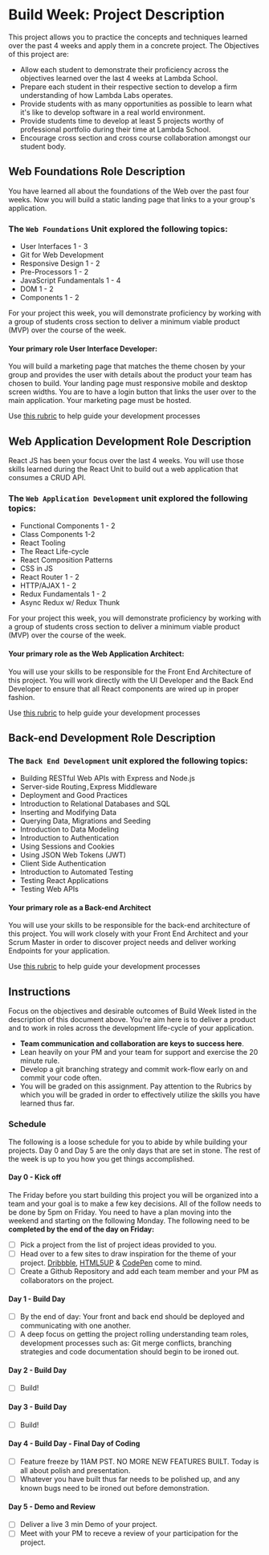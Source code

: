 # Build Week: Project Description

This project allows you to practice the concepts and techniques learned over the past 4 weeks and apply them in a concrete project. The Objectives of this project are:

- Allow each student to demonstrate their proficiency across the objectives learned over the last 4 weeks at Lambda School.
- Prepare each student in their respective section to develop a firm understanding of how Lambda Labs operates.
- Provide students with as many opportunities as possible to learn what it's like to develop software in a real world environment.
- Provide students time to develop at least 5 projects worthy of professional portfolio during their time at Lambda School.
- Encourage cross section and cross course collaboration amongst our student body.

## Web Foundations Role Description

You have learned all about the foundations of the Web over the past four weeks. Now you will build a static landing page that links to a your group's application.

### The `Web Foundations` Unit explored the following topics:

- User Interfaces 1 - 3
- Git for Web Development
- Responsive Design 1 - 2
- Pre-Processors 1 - 2
- JavaScript Fundamentals 1 - 4
- DOM 1 - 2
- Components 1 - 2

For your project this week, you will demonstrate proficiency by working with a group of students cross section to deliver a minimum viable product (MVP) over the course of the week.

#### Your primary role User Interface Developer:

You will build a marketing page that matches the theme chosen by your group and provides the user with details about the product your team has chosen to build. Your landing page must responsive mobile and desktop screen widths. You are to have a login button that links the user over to the main application. Your marketing page must be hosted.

Use [this rubric](https://docs.google.com/spreadsheets/d/1BbdmSMUdzURMo0wcsr4XSKvegDgB28WkK2wnjmORzDo/edit?usp=sharing) to help guide your development processes

## Web Application Development Role Description

React JS has been your focus over the last 4 weeks. You will use those skills learned during the React Unit to build out a web application that consumes a CRUD API.

### The `Web Application Development` unit explored the following topics:

- Functional Components 1 - 2
- Class Components 1-2
- React Tooling
- The React Life-cycle
- React Composition Patterns
- CSS in JS
- React Router 1 - 2
- HTTP/AJAX 1 - 2
- Redux Fundamentals 1 - 2
- Async Redux w/ Redux Thunk

For your project this week, you will demonstrate proficiency by working with a group of students cross section to deliver a minimum viable product (MVP) over the course of the week.

#### Your primary role as the Web Application Architect:

You will use your skills to be responsible for the Front End Architecture of this project. You will work directly with the UI Developer and the Back End Developer to ensure that all React components are wired up in proper fashion.

Use [this rubric](https://docs.google.com/spreadsheets/d/1dL5UfyiHJ2qxWWfot-FTOeU3KUvZaixAKvkJ0uLuhL8/edit?usp=sharing) to help guide your development processes

## Back-end Development Role Description

### The `Back End Development` unit explored the following topics:

- Building RESTful Web APIs with Express and Node.js
- Server-side Routing`,`Express Middleware
- Deployment and Good Practices
- Introduction to Relational Databases and SQL
- Inserting and Modifying Data
- Querying Data, Migrations and Seeding
- Introduction to Data Modeling
- Introduction to Authentication
- Using Sessions and Cookies
- Using JSON Web Tokens (JWT)
- Client Side Authentication
- Introduction to Automated Testing
- Testing React Applications
- Testing Web APIs

#### Your primary role as a Back-end Architect

You will use your skills to be responsible for the back-end architecture of this project. You will work closely with your Front End Architect and your Scrum Master in order to discover project needs and deliver working Endpoints for your application.

Use [this rubric](https://docs.google.com/spreadsheets/d/1sFgvt8HtqNCw32YC8Wvrgrdb61oEWPTsBUrvOL3rAGQ/edit#gid=0) to help guide your development processes

## Instructions

Focus on the objectives and desirable outcomes of Build Week listed in the description of this document above. You're aim here is to deliver a product and to work in roles across the development life-cycle of your application.

- **Team communication and collaboration are keys to success here**.
- Lean heavily on your PM and your team for support and exercise the 20 minute rule.
- Develop a git branching strategy and commit work-flow early on and commit your code often.
- You will be graded on this assignment. Pay attention to the Rubrics by which you will be graded in order to effectively utilize the skills you have learned thus far.

### Schedule

The following is a loose schedule for you to abide by while building your projects. Day 0 and Day 5 are the only days that are set in stone. The rest of the week is up to you how you get things accomplished.

#### Day 0 - Kick off

The Friday before you start building this project you will be organized into a team and your goal is to make a few key decisions. All of the follow needs to be done by 5pm on Friday. You need to have a plan moving into the weekend and starting on the following Monday. The following need to be **completed by the end of the day on Friday:**

- [ ] Pick a project from the list of project ideas provided to you.
- [ ] Head over to a few sites to draw inspiration for the theme of your project. [Dribbble](https://dribbble.com/), [HTML5UP](https://html5up.net/) & [CodePen](https://codepen.io/) come to mind.
- [ ] Create a Github Repository and add each team member and your PM as collaborators on the project.

#### Day 1 - Build Day

- [ ] By the end of day: Your front and back end should be deployed and communicating with one another.
- [ ] A deep focus on getting the project rolling understanding team roles, development processes such as: Git merge conflicts, branching strategies and code documentation should begin to be ironed out.

#### Day 2 - Build Day

- [ ] Build!

#### Day 3 - Build Day

- [ ] Build!

#### Day 4 - Build Day - Final Day of Coding

- [ ] Feature freeze by 11AM PST. NO MORE NEW FEATURES BUILT. Today is all about polish and presentation.
- [ ] Whatever you have built thus far needs to be polished up, and any known bugs need to be ironed out before demonstration.

#### Day 5 - Demo and Review

- [ ] Deliver a live 3 min Demo of your project.
- [ ] Meet with your PM to receve a review of your participation for the project.
